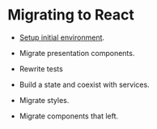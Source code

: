 # Migrating to React

+ [Setup initial environment](add-jsx.md).

+ Migrate presentation components.

+ Rewrite tests

+ Build a state and coexist with services.

+ Migrate styles.

+ Migrate components that left.
